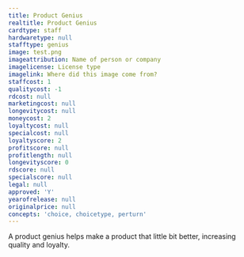 ```yaml
---
title: Product Genius
realtitle: Product Genius
cardtype: staff
hardwaretype: null
stafftype: genius
image: test.png
imageattribution: Name of person or company
imagelicense: License type
imagelink: Where did this image come from?
staffcost: 1
qualitycost: -1
rdcost: null
marketingcost: null
longevitycost: null
moneycost: 2
loyaltycost: null
specialcost: null
loyaltyscore: 2
profitscore: null
profitlength: null
longevityscore: 0
rdscore: null
specialscore: null
legal: null
approved: 'Y'
yearofrelease: null
originalprice: null
concepts: 'choice, choicetype, perturn'
---
```


A product genius helps make a product that little bit better, increasing quality and loyalty.
